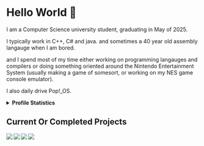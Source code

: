# Hello World 🌸

I am a Computer Science university student, graduating in May of 2025.

I typically work in C++, C# and java. 
and sometimes a 40 year old assembly langauge when I am bored. 

and I spend most of my time either working on programming langauges and compilers
or doing something oriented around the Nintendo Entertainment System (usually making a game of somesort, or working on my NES game console emulator). 

I also daily drive Pop!_OS. 

<details>
 <summary><b> Profile Statistics </b> </summary>
 
## Langauges 
[![wakatime](https://wakatime.com/badge/user/729a2b32-d39a-4b30-a358-dbf645c5ac87.svg)](https://wakatime.com/@729a2b32-d39a-4b30-a358-dbf645c5ac87)

[![Top Langs](https://github-readme-stats.vercel.app/api/top-langs/?username=TheoW03&layout=compact&show_icons=true&card_width=300px&card_height=400px&theme=radical#gh-dark-mode-only)](https://github.com/TheoW03?tab=repositories)

</details>

## Current Or Completed Projects 


<a href="https://github.com/TheoW03/NESPong">
 <img align="left" src="https://github-readme-stats.vercel.app/api/pin/?username=TheoW03&repo=NESPong&theme=radical&border_color=30363d" /></a>
 

<a href="https://github.com/TheoW03/TetroidNES">
 <img align="left" src="https://github-readme-stats.vercel.app/api/pin/?username=TheoW03&repo=TetroidNES&theme=radical&border_color=30363d" /></a>

<a href="https://github.com/TheoW03/Hazel">
 <img align="left" src="https://github-readme-stats.vercel.app/api/pin/?username=TheoW03&repo=Hazel&theme=radical&border_color=30363d" /></a>

<a href="https://github.com/TheoW03/JNebula">
 <img align="left" src="https://github-readme-stats.vercel.app/api/pin/?username=TheoW03&repo=JNebula&theme=radical&border_color=30363d" />
</a>


